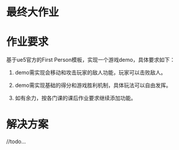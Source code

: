# 最终大作业

# 作业要求
基于ue5官方的First Person模板，实现一个游戏demo，具体要求如下：

1. demo需实现会移动和攻击玩家的敌人功能，玩家可以击败敌人。

2. demo需实现基础的得分和游戏胜利机制，具体玩法可以自由发挥。

3. 如有余力，按各门课的课后作业要求继续添加功能。

# 解决方案

//todo...
